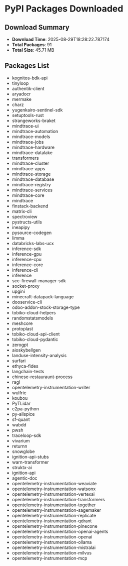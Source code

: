 # PyPI Packages Downloaded

## Download Summary
- **Download Time**: 2025-08-29T18:28:22.787174
- **Total Packages**: 91
- **Total Size**: 45.71 MB

## Packages List
- kognitos-bdk-api
- tinyloop
- authentik-client
- aryadocr
- mermake
- charz
- yugenkairo-sentinel-sdk
- setuptools-rust
- strangeworks-braket
- mindtrace-ui
- mindtrace-automation
- mindtrace-models
- mindtrace-jobs
- mindtrace-hardware
- mindtrace-datalake
- transformers
- mindtrace-cluster
- mindtrace-apps
- mindtrace-storage
- mindtrace-database
- mindtrace-registry
- mindtrace-services
- mindtrace-core
- mindtrace
- finstack-backend
- matrix-cli
- spectroview
- pystructs-utils
- ineapipy
- pysource-codegen
- limma
- databricks-labs-ucx
- inference-sdk
- inference-gpu
- inference-cpu
- inference-core
- inference-cli
- inference
- scc-firewall-manager-sdk
- socket-proxy
- upgini
- minecraft-datapack-language
- dooservice-cli
- odoo-addon-stock-storage-type
- tobiko-cloud-helpers
- randomstatsmodels
- meshcore
- protoplast
- tobiko-cloud-api-client
- tobiko-cloud-pydantic
- zerogpt
- aioskybellgen
- landuse-intensity-analysis
- surfari
- ethyca-fides
- langchain-tests
- chinese-restauraunt-process
- ragl
- opentelemetry-instrumentation-writer
- wulfric
- koubou
- PyTLidar
- c2pa-python
- py-allspice
- sf-quant
- wabdd
- pwsh
- traceloop-sdk
- vivarium
- returnn
- snowglobe
- ignition-api-stubs
- warn-transformer
- struktx-ai
- ignition-api
- agentic-doc
- opentelemetry-instrumentation-weaviate
- opentelemetry-instrumentation-watsonx
- opentelemetry-instrumentation-vertexai
- opentelemetry-instrumentation-transformers
- opentelemetry-instrumentation-together
- opentelemetry-instrumentation-sagemaker
- opentelemetry-instrumentation-replicate
- opentelemetry-instrumentation-qdrant
- opentelemetry-instrumentation-pinecone
- opentelemetry-instrumentation-openai-agents
- opentelemetry-instrumentation-openai
- opentelemetry-instrumentation-ollama
- opentelemetry-instrumentation-mistralai
- opentelemetry-instrumentation-milvus
- opentelemetry-instrumentation-mcp
